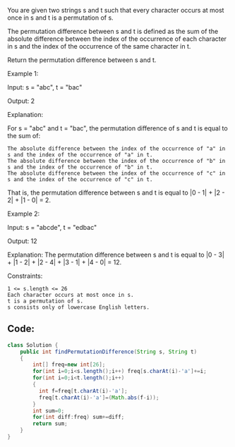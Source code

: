 You are given two strings s and t such that every character occurs at most once in s and t is a permutation of s.

The permutation difference between s and t is defined as the sum of the absolute difference between the index of the occurrence of each character in s and the index of the occurrence of the same character in t.

Return the permutation difference between s and t.

 

Example 1:

Input: s = "abc", t = "bac"

Output: 2

Explanation:

For s = "abc" and t = "bac", the permutation difference of s and t is equal to the sum of:

    The absolute difference between the index of the occurrence of "a" in s and the index of the occurrence of "a" in t.
    The absolute difference between the index of the occurrence of "b" in s and the index of the occurrence of "b" in t.
    The absolute difference between the index of the occurrence of "c" in s and the index of the occurrence of "c" in t.

That is, the permutation difference between s and t is equal to |0 - 1| + |2 - 2| + |1 - 0| = 2.

Example 2:

Input: s = "abcde", t = "edbac"

Output: 12

Explanation: The permutation difference between s and t is equal to |0 - 3| + |1 - 2| + |2 - 4| + |3 - 1| + |4 - 0| = 12.

 

Constraints:

    1 <= s.length <= 26
    Each character occurs at most once in s.
    t is a permutation of s.
    s consists only of lowercase English letters.


## Code:
``` java
class Solution {
    public int findPermutationDifference(String s, String t) 
    {
        int[] freq=new int[26];
        for(int i=0;i<s.length();i++) freq[s.charAt(i)-'a']+=i;
        for(int i=0;i<t.length();i++)
        {
          int f=freq[t.charAt(i)-'a'];
          freq[t.charAt(i)-'a']=(Math.abs(f-i));
        }
        int sum=0;
        for(int diff:freq) sum+=diff;
        return sum;
    }
}
```
